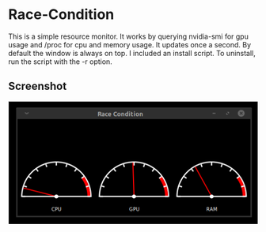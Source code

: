 # Race-Condition
This is a simple resource monitor. It works by querying nvidia-smi for gpu usage and /proc for cpu and memory usage.
It updates once a second. By default the window is always on top.
I included an install script. To uninstall, run the script with the -r option.

## Screenshot
<p align="center">
	<img width="514" src="https://github.com/hansel9999/Race-Condition/blob/main/screenshot.png">
</p>
